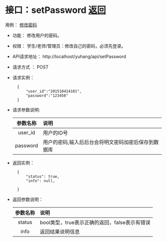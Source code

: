 # 接口：setPassword  [返回](../README.md)
用例： [修改密码](../yongli/修改密码.md)

- 功能：
    修改用户的密码。

- 权限：
    学生/老师/管理员：修改自己的密码，必须先登录。

- API请求地址：
     http://localhost/yuhang/api/setPassword

- 请求方式 ：
    POST

- 请求实例：

        {
            "user_id":"201510414101",
            "password":"123456"
        }

- 请求参数说明:

  |参数名称|说明|
  |:---------:|:--------------------------------------------------------|
  |user_id|用户的ID号|
  |password|用户的密码,输入后后台会将明文密码加密后保存到数据库|

- 返回实例：

        {
            "status": true,
            "info": null,

        }

- 返回参数说明：

  |参数名称|说明|
  |:---------:|:--------------------------------------------------------|
  |status|bool类型，true表示正确的返回，false表示有错误|
  |info|返回结果说明信息|